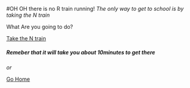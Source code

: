 #OH OH there is no R train running!
_The only way to get to school is by taking the N train_

What Are you going to do?  

 [Take the N train](maketrans.md)  
##### _Remeber that it will take you about 10minutes to get there_
 
 _or_  
 
 [Go Home](gohome.md)  